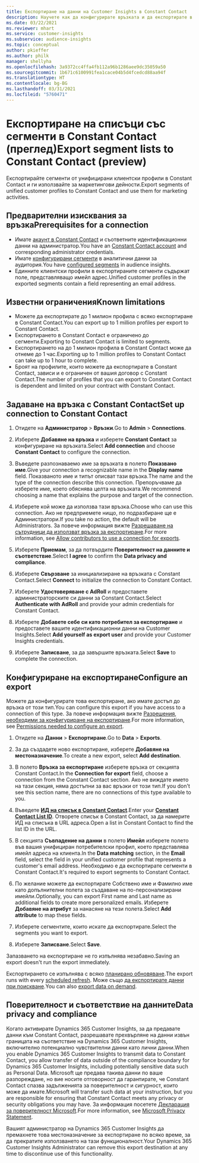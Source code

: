 ```yaml
---
title: Експортиране на данни на Customer Insights в Constant Contact
description: Научете как да конфигурирате връзката и да експортирате в Constant Contact.
ms.date: 03/22/2021
ms.reviewer: mhart
ms.service: customer-insights
ms.subservice: audience-insights
ms.topic: conceptual
author: pkieffer
ms.author: philk
manager: shellyha
ms.openlocfilehash: 3a9372cc4ffa4fb112a96b1286aee9dc35059a50
ms.sourcegitcommit: 1b671c6100991fea1cace04b5d4fcedcd88aa94f
ms.translationtype: HT
ms.contentlocale: bg-BG
ms.lasthandoff: 03/31/2021
ms.locfileid: "5760471"
---
```

# <a name="export-segment-lists-to-constant-contact-preview"></a><span data-ttu-id="eec77-103">Експортиране на списъци със сегменти в Constant Contact (преглед)</span><span class="sxs-lookup"><span data-stu-id="eec77-103">Export segment lists to Constant Contact (preview)</span></span>

<span data-ttu-id="eec77-104">Експортирайте сегменти от унифицирани клиентски профили в Constant Contact и ги използвайте за маркетингови дейности.</span><span class="sxs-lookup"><span data-stu-id="eec77-104">Export segments of unified customer profiles to Constant Contact and use them for marketing activities.</span></span> 

## <a name="prerequisites-for-a-connection"></a><span data-ttu-id="eec77-105">Предварителни изисквания за връзка</span><span class="sxs-lookup"><span data-stu-id="eec77-105">Prerequisites for a connection</span></span>

-   <span data-ttu-id="eec77-106">Имате [акаунт в Constant Contact](https://www.constantcontact.com/account-home) и съответните идентификационни данни на администратор.</span><span class="sxs-lookup"><span data-stu-id="eec77-106">You have an [Constant Contact account](https://www.constantcontact.com/account-home) and corresponding administrator credentials.</span></span>
-   <span data-ttu-id="eec77-107">Имате [конфигурирани сегменти](segments.md) в аналитични данни за аудитория.</span><span class="sxs-lookup"><span data-stu-id="eec77-107">You have [configured segments](segments.md) in audience insights.</span></span>
-   <span data-ttu-id="eec77-108">Единните клиентски профили в експортираните сегменти съдържат поле, представляващо имейл адрес.</span><span class="sxs-lookup"><span data-stu-id="eec77-108">Unified customer profiles in the exported segments contain a field representing an email address.</span></span>

## <a name="known-limitations"></a><span data-ttu-id="eec77-109">Известни ограничения</span><span class="sxs-lookup"><span data-stu-id="eec77-109">Known limitations</span></span>

- <span data-ttu-id="eec77-110">Можете да експортирате до 1 милион профила с всяко експортиране в Constant Contact.</span><span class="sxs-lookup"><span data-stu-id="eec77-110">You can export up to 1 million profiles per export to Constant Contact.</span></span>
- <span data-ttu-id="eec77-111">Експортирането в Constant Contact е ограничено до сегменти.</span><span class="sxs-lookup"><span data-stu-id="eec77-111">Exporting to Constant Contact is limited to segments.</span></span>
- <span data-ttu-id="eec77-112">Експортирането на до 1 милион профила в Constant Contact може да отнеме до 1 час.</span><span class="sxs-lookup"><span data-stu-id="eec77-112">Exporting up to 1 million profiles to Constant Contact can take up to 1 hour to complete.</span></span> 
- <span data-ttu-id="eec77-113">Броят на профилите, които можете да експортирате в Constant Contact, зависи и е ограничен от вашия договор с Constant Contact.</span><span class="sxs-lookup"><span data-stu-id="eec77-113">The number of profiles that you can export to Constant Contact is dependent and limited on your contract with Constant Contact.</span></span>

## <a name="set-up-connection-to-constant-contact"></a><span data-ttu-id="eec77-114">Задаване на връзка с Constant Contact</span><span class="sxs-lookup"><span data-stu-id="eec77-114">Set up connection to Constant Contact</span></span>

1. <span data-ttu-id="eec77-115">Отидете на **Администратор** > **Връзки**.</span><span class="sxs-lookup"><span data-stu-id="eec77-115">Go to **Admin** > **Connections**.</span></span>

1. <span data-ttu-id="eec77-116">Изберете **Добавяне на връзка** и изберете **Constant Contact** за конфигуриране на връзката.</span><span class="sxs-lookup"><span data-stu-id="eec77-116">Select **Add connection** and choose **Constant Contact** to configure the connection.</span></span>

1. <span data-ttu-id="eec77-117">Въведете разпознаваемо име за връзката в полето **Показвано име**.</span><span class="sxs-lookup"><span data-stu-id="eec77-117">Give your connection a recognizable name in the **Display name** field.</span></span> <span data-ttu-id="eec77-118">Показваното име и типът описват тази връзка.</span><span class="sxs-lookup"><span data-stu-id="eec77-118">The name and the type of the connection describe this connection.</span></span> <span data-ttu-id="eec77-119">Препоръчваме да изберете име, което обяснява целта на връзката.</span><span class="sxs-lookup"><span data-stu-id="eec77-119">We recommend choosing a name that explains the purpose and target of the connection.</span></span>

1. <span data-ttu-id="eec77-120">Изберете кой може да използва тази връзка.</span><span class="sxs-lookup"><span data-stu-id="eec77-120">Choose who can use this connection.</span></span> <span data-ttu-id="eec77-121">Ако не предприемете нищо, по подразбиране ще е Администратори.</span><span class="sxs-lookup"><span data-stu-id="eec77-121">If you take no action, the default will be Administrators.</span></span> <span data-ttu-id="eec77-122">За повече информация вижте [Разрешаване на сътрудници да използват връзка за експортиране](connections.md#allow-contributors-to-use-a-connection-for-exports).</span><span class="sxs-lookup"><span data-stu-id="eec77-122">For more information, see [Allow contributors to use a connection for exports](connections.md#allow-contributors-to-use-a-connection-for-exports).</span></span>

1. <span data-ttu-id="eec77-123">Изберете **Приемам**, за да потвърдите **Поверителност на данните и съответствие**.</span><span class="sxs-lookup"><span data-stu-id="eec77-123">Select **I agree** to confirm the **Data privacy and compliance**.</span></span>

1. <span data-ttu-id="eec77-124">Изберете **Свързване** за инициализиране на връзката с Constant Contact.</span><span class="sxs-lookup"><span data-stu-id="eec77-124">Select **Connect** to initialize the connection to Constant Contact.</span></span>

1. <span data-ttu-id="eec77-125">Изберете **Удостоверяване с AdRoll** и предоставете администраторските си данни за Constant Contact.</span><span class="sxs-lookup"><span data-stu-id="eec77-125">Select **Authenticate with AdRoll** and provide your admin credentials for Constant Contact.</span></span> 

1. <span data-ttu-id="eec77-126">Изберете **Добавете себе си като потребител за експортиране** и предоставете вашите идентификационни данни на Customer Insights.</span><span class="sxs-lookup"><span data-stu-id="eec77-126">Select **Add yourself as export user** and provide your Customer Insights credentials.</span></span>

1. <span data-ttu-id="eec77-127">Изберете **Записване**, за да завършите връзката.</span><span class="sxs-lookup"><span data-stu-id="eec77-127">Select **Save** to complete the connection.</span></span>

## <a name="configure-an-export"></a><span data-ttu-id="eec77-128">Конфигуриране на експортиране</span><span class="sxs-lookup"><span data-stu-id="eec77-128">Configure an export</span></span>

<span data-ttu-id="eec77-129">Можете да конфигурирате това експортиране, ако имате достъп до връзка от този тип.</span><span class="sxs-lookup"><span data-stu-id="eec77-129">You can configure this export if you have access to a connection of this type.</span></span> <span data-ttu-id="eec77-130">За повече информация вижте [Разрешения, необходими за конфигуриране на експортиране](export-destinations.md#set-up-a-new-export).</span><span class="sxs-lookup"><span data-stu-id="eec77-130">For more information, see [Permissions needed to configure an export](export-destinations.md#set-up-a-new-export).</span></span>

1. <span data-ttu-id="eec77-131">Отидете на **Данни** > **Експортиране**.</span><span class="sxs-lookup"><span data-stu-id="eec77-131">Go to **Data** > **Exports**.</span></span>

1. <span data-ttu-id="eec77-132">За да създадете ново експортиране, изберете **Добавяне на местоназначение**.</span><span class="sxs-lookup"><span data-stu-id="eec77-132">To create a new export, select **Add destination**.</span></span>

1. <span data-ttu-id="eec77-133">В полето **Връзка за експортиране** изберете връзка от секцията Constant Contact.</span><span class="sxs-lookup"><span data-stu-id="eec77-133">In the **Connection for export** field, choose a connection from the Constant Contact section.</span></span> <span data-ttu-id="eec77-134">Ако не виждате името на тази секция, няма достъпни за вас връзки от този тип.</span><span class="sxs-lookup"><span data-stu-id="eec77-134">If you don't see this section name, there are no connections of this type available to you.</span></span>

1. <span data-ttu-id="eec77-135">Въведете [**ИД на списък в Constant Contact**](https://app.constantcontact.com/pages/contacts/ui#lists).</span><span class="sxs-lookup"><span data-stu-id="eec77-135">Enter your [**Constant Contact List ID**](https://app.constantcontact.com/pages/contacts/ui#lists).</span></span> <span data-ttu-id="eec77-136">Отворете списък в Constant Contact, за да намерите ИД на списъка в URL адреса.</span><span class="sxs-lookup"><span data-stu-id="eec77-136">Open a list in Constant Contact to find the list ID in the URL.</span></span>

1. <span data-ttu-id="eec77-137">В секцията **Съвпадение на данни** в полето **Имейл** изберете полето във вашия унифициран потребителски профил, което представлява имейл адреса на клиента.</span><span class="sxs-lookup"><span data-stu-id="eec77-137">In the **Data matching** section, in the **Email** field, select the field in your unified customer profile that represents a customer's email address.</span></span> <span data-ttu-id="eec77-138">Необходимо е да експортирате сегменти в Constant Contact.</span><span class="sxs-lookup"><span data-stu-id="eec77-138">It's required to export segments to Constant Contact.</span></span>

1. <span data-ttu-id="eec77-139">По желание можете да експортирате Собствено име и Фамилно име като допълнителни полета за създаване на по-персонализирани имейли.</span><span class="sxs-lookup"><span data-stu-id="eec77-139">Optionally, you can export First name and Last name as additional fields to create more personalized emails.</span></span> <span data-ttu-id="eec77-140">Изберете **Добавяне на атрибут** за нанасяне на тези полета.</span><span class="sxs-lookup"><span data-stu-id="eec77-140">Select **Add attribute** to map these fields.</span></span>

1. <span data-ttu-id="eec77-141">Изберете сегментите, които искате да експортирате.</span><span class="sxs-lookup"><span data-stu-id="eec77-141">Select the segments you want to export.</span></span>

1. <span data-ttu-id="eec77-142">Изберете **Записване**.</span><span class="sxs-lookup"><span data-stu-id="eec77-142">Select **Save**.</span></span>

<span data-ttu-id="eec77-143">Запазването на експортиране не го изпълнява незабавно.</span><span class="sxs-lookup"><span data-stu-id="eec77-143">Saving an export doesn't run the export immediately.</span></span>

<span data-ttu-id="eec77-144">Експортирането се изпълнява с всяко [планирано обновяване](system.md#schedule-tab).</span><span class="sxs-lookup"><span data-stu-id="eec77-144">The export runs with every [scheduled refresh](system.md#schedule-tab).</span></span> <span data-ttu-id="eec77-145">Може също [да експортирате данни при поискване](export-destinations.md#run-exports-on-demand).</span><span class="sxs-lookup"><span data-stu-id="eec77-145">You can also [export data on demand](export-destinations.md#run-exports-on-demand).</span></span> 


## <a name="data-privacy-and-compliance"></a><span data-ttu-id="eec77-146">Поверителност и съответствие на данните</span><span class="sxs-lookup"><span data-stu-id="eec77-146">Data privacy and compliance</span></span>

<span data-ttu-id="eec77-147">Когато активирате Dynamics 365 Customer Insights, за да предавате данни към Constant Contact, разрешавате прехвърляне на данни извън границата на съответствие на Dynamics 365 Customer Insights, включително потенциално чувствителни данни като лични данни.</span><span class="sxs-lookup"><span data-stu-id="eec77-147">When you enable Dynamics 365 Customer Insights to transmit data to Constant Contact, you allow transfer of data outside of the compliance boundary for Dynamics 365 Customer Insights, including potentially sensitive data such as Personal Data.</span></span> <span data-ttu-id="eec77-148">Microsoft ще предава такива данни по ваше разпореждане, но вие носите отговорност да гарантирате, че Constant Contact спазва задълженията за поверителност и сигурност, които може да имате.</span><span class="sxs-lookup"><span data-stu-id="eec77-148">Microsoft will transfer such data at your instruction, but you are responsible for ensuring that Constant Contact meets any privacy or security obligations you may have.</span></span> <span data-ttu-id="eec77-149">За информация посетете [Декларация за поверителност Microsoft](https://go.microsoft.com/fwlink/?linkid=396732).</span><span class="sxs-lookup"><span data-stu-id="eec77-149">For more information, see [Microsoft Privacy Statement](https://go.microsoft.com/fwlink/?linkid=396732).</span></span>

<span data-ttu-id="eec77-150">Вашият администратор на Dynamics 365 Customer Insights да премахнете това местоназначение за експортиране по всяко време, за да прекратите използването на тази функционалност.</span><span class="sxs-lookup"><span data-stu-id="eec77-150">Your Dynamics 365 Customer Insights Administrator can remove this export destination at any time to discontinue use of this functionality.</span></span>
